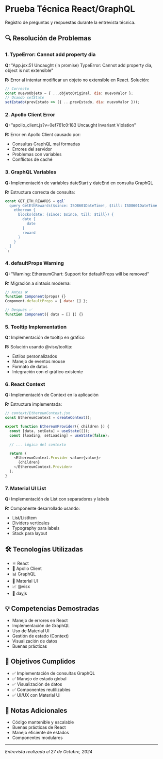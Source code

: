 # Prueba Técnica React/GraphQL
Registro de preguntas y respuestas durante la entrevista técnica.

## 🔍 Resolución de Problemas

### 1. TypeError: Cannot add property dia
**Q:** "App.jsx:51 Uncaught (in promise) TypeError: Cannot add property dia, object is not extensible"

**R:** Error al intentar modificar un objeto no extensible en React. Solución:
```javascript
// Correcto
const nuevoObjeto = { ...objetoOriginal, dia: nuevoValor };
// Usando setState
setEstado(prevEstado => ({ ...prevEstado, dia: nuevoValor }));
```

### 2. Apollo Client Error
**Q:** "apollo_client.js?v=0ef761c0:183 Uncaught Invariant Violation"

**R:** Error en Apollo Client causado por:
- Consultas GraphQL mal formadas
- Errores del servidor
- Problemas con variables
- Conflictos de caché

### 3. GraphQL Variables
**Q:** Implementación de variables dateStart y dateEnd en consulta GraphQL

**R:** Estructura correcta de consulta:
```javascript
const GET_ETH_REWARDS = gql`
  query GetEthRewards($since: ISO8601DateTime!, $till: ISO8601DateTime!) {
    ethereum {
      blocks(date: {since: $since, till: $till}) {
        date {
          date
        }
        reward
      }
    }
  }
`;
```

### 4. defaultProps Warning
**Q:** "Warning: EthereumChart: Support for defaultProps will be removed"

**R:** Migración a sintaxis moderna:
```javascript
// Antes ❌
function Component(props) {}
Component.defaultProps = { data: [] };

// Después ✅
function Component({ data = [] }) {}
```

### 5. Tooltip Implementation
**Q:** Implementación de tooltip en gráfico

**R:** Solución usando @visx/tooltip:
- Estilos personalizados
- Manejo de eventos mouse
- Formato de datos
- Integración con el gráfico existente

### 6. React Context
**Q:** Implementación de Context en la aplicación

**R:** Estructura implementada:
```javascript
// context/EthereumContext.jsx
const EthereumContext = createContext();

export function EthereumProvider({ children }) {
  const [data, setData] = useState([]);
  const [loading, setLoading] = useState(false);
  
  // ... lógica del contexto

  return (
    <EthereumContext.Provider value={value}>
      {children}
    </EthereumContext.Provider>
  );
}
```

### 7. Material UI List
**Q:** Implementación de List con separadores y labels

**R:** Componente desarrollado usando:
- List/ListItem
- Dividers verticales
- Typography para labels
- Stack para layout

## 🛠️ Tecnologías Utilizadas

- ⚛️ React
- 🔄 Apollo Client
- 📊 GraphQL
- 🎨 Material UI
- 📈 @visx
- 📅 dayjs

## 💡 Competencias Demostradas

- Manejo de errores en React
- Implementación de GraphQL
- Uso de Material UI
- Gestión de estado (Context)
- Visualización de datos
- Buenas prácticas

## 🎯 Objetivos Cumplidos

- ✅ Implementación de consultas GraphQL
- ✅ Manejo de estado global
- ✅ Visualización de datos
- ✅ Componentes reutilizables
- ✅ UI/UX con Material UI

## 📝 Notas Adicionales

- Código mantenible y escalable
- Buenas prácticas de React
- Manejo eficiente de estados
- Componentes modulares

---
*Entrevista realizada el 27 de Octubre, 2024*